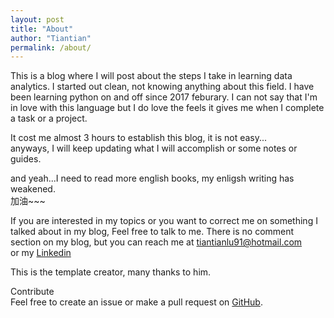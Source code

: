 ```yaml
---
layout: post
title: "About"
author: "Tiantian"
permalink: /about/
---
```

This is a blog where I will post about the steps I take in learning data analytics. I started out clean, not knowing anything about this field. I have been learning python on and off since 2017 feburary. I can not say that I'm in love with this language but I do love the feels it gives me when I complete a task or a project. 

It cost me almost 3 hours to establish this blog, it is not easy...<br>
anyways, I will keep updating what I will accomplish or some notes or guides.

and yeah...I need to read more english books, my enligsh writing has weakened.<br>
加油~~~


If you are interested in my topics or you want to correct me on something I talked about in my blog, Feel free to talk to me. There is no comment section on my blog, but you can reach me at tiantianlu91@hotmail.com<br>
or my [Linkedin](https://www.linkedin.com/in/tiantianlu/)


This is the template creator, many thanks to him.

Contribute<br>
Feel free to create an issue or make a pull request on [GitHub](https://github.com/chesterhow/tale).
